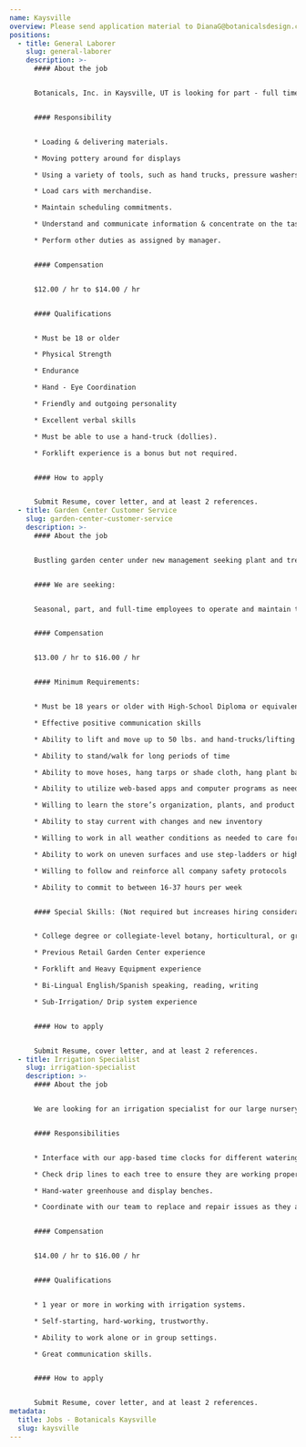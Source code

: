 ```yaml
---
name: Kaysville
overview: Please send application material to DianaG@botanicalsdesign.com.
positions:
  - title: General Laborer
    slug: general-laborer
    description: >-
      #### About the job


      Botanicals, Inc. in Kaysville, UT is looking for part - full time general laborers to join our dynamic team. We are located on 395 Deseret Drive. Our ideal candidate is attentive, motivated, and hard-working. This is a physically active, indoor & outdoor job. The position is seasonal, but long term employment may be possible for the right employee.


      #### Responsibility


      * Loading & delivering materials.

      * Moving pottery around for displays

      * Using a variety of tools, such as hand trucks, pressure washers, forklifts, drills, grinders, etc.

      * Load cars with merchandise.

      * Maintain scheduling commitments.

      * Understand and communicate information & concentrate on the task at hand.

      * Perform other duties as assigned by manager.


      #### Compensation


      $12.00 / hr to $14.00 / hr


      #### Qualifications


      * Must be 18 or older

      * Physical Strength

      * Endurance

      * Hand - Eye Coordination

      * Friendly and outgoing personality

      * Excellent verbal skills

      * Must be able to use a hand-truck (dollies).

      * Forklift experience is a bonus but not required.


      #### How to apply


      Submit Resume, cover letter, and at least 2 references.
  - title: Garden Center Customer Service
    slug: garden-center-customer-service
    description: >-
      #### About the job


      Bustling garden center under new management seeking plant and tree lovers who enjoy working in a fast-paced team environment. Must be willing to provide excellent customer service and help create an atmosphere that is positive, visually appealing, clean and organized.


      #### We are seeking:


      Seasonal, part, and full-time employees to operate and maintain the retail establishment open Monday thru Saturday. We need plant enthusiasts and experts who are willing to learn and willing to teach customers and team members. 


      #### Compensation


      $13.00 / hr to $16.00 / hr


      #### Minimum Requirements:


      * Must be 18 years or older with High-School Diploma or equivalency

      * Effective positive communication skills

      * Ability to lift and move up to 50 lbs. and hand-trucks/lifting equipment

      * Ability to stand/walk for long periods of time

      * Ability to move hoses, hang tarps or shade cloth, hang plant baskets, ect. 

      * Ability to utilize web-based apps and computer programs as needed

      * Willing to learn the store’s organization, plants, and product offerings and specials

      * Ability to stay current with changes and new inventory

      * Willing to work in all weather conditions as needed to care for plants and help customers

      * Ability to work on uneven surfaces and use step-ladders or higher

      * Willing to follow and reinforce all company safety protocols

      * Ability to commit to between 16-37 hours per week


      #### Special Skills: (Not required but increases hiring consideration and starting pay) 


      * College degree or collegiate-level botany, horticultural, or greenhouse education

      * Previous Retail Garden Center experience

      * Forklift and Heavy Equipment experience

      * Bi-Lingual English/Spanish speaking, reading, writing

      * Sub-Irrigation/ Drip system experience


      #### How to apply


      Submit Resume, cover letter, and at least 2 references.
  - title: Irrigation Specialist
    slug: irrigation-specialist
    description: >-
      #### About the job


      We are looking for an irrigation specialist for our large nursery operation in Kaysville, UT. We need one or more persons who can work somewhat flexibly to ensure that our water systems, drip-line maintenance, and hose-watering is completed each day. 


      #### Responsibilities


      * Interface with our app-based time clocks for different watering zones.

      * Check drip lines to each tree to ensure they are working properly and to cap off unused lines after individual trees have been moved or sold. 

      * Hand-water greenhouse and display benches.

      * Coordinate with our team to replace and repair issues as they arise.


      #### Compensation


      $14.00 / hr to $16.00 / hr


      #### Qualifications


      * 1 year or more in working with irrigation systems.

      * Self-starting, hard-working, trustworthy.

      * Ability to work alone or in group settings. 

      * Great communication skills. 


      #### How to apply


      Submit Resume, cover letter, and at least 2 references.
metadata:
  title: Jobs - Botanicals Kaysville
  slug: kaysville
---
```

